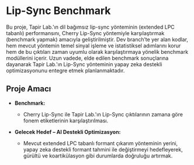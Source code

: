 # Lip-Sync Benchmark

Bu proje, Tapir Lab.'ın dil bağımsız lip-sync yönteminin (extended LPC tabanlı) performansını, Cherry Lip-Sync yöntemiyle karşılaştırmak (benchmark yapmak) amacıyla geliştirilmiştir. Dev branch’te yer alan kodlar, hem mevcut yöntemin temel sinyal işleme ve istatistiksel adımlarını korur hem de bu çıktıları zaman uyumlu olarak karşılaştırmaya yönelik benchmark modüllerini içerir. Uzun vadede, elde edilen benchmark sonuçlarına dayanarak Tapir Lab.'ın Lip-Sync yönteminin yapay zeka destekli optimizasyonunu entegre etmek planlanmaktadır.

## Proje Amacı

- **Benchmark:**  
  - Cherry Lip-Sync ile Tapir Lab.'ın Lip-Sync çıktılarının zamana göre fonem etiketlerinin karşılaştırılması.

- **Gelecek Hedef – AI Destekli Optimizasyon:**  
  - Mevcut extended LPC tabanlı formant çıkarım yönteminin yerini, yapay zeka destekli formant tahmini ile değiştirmeyi hedefleyerek, gürültü ve koartikülasyon gibi durumlarda doğruluğu artırmak.
